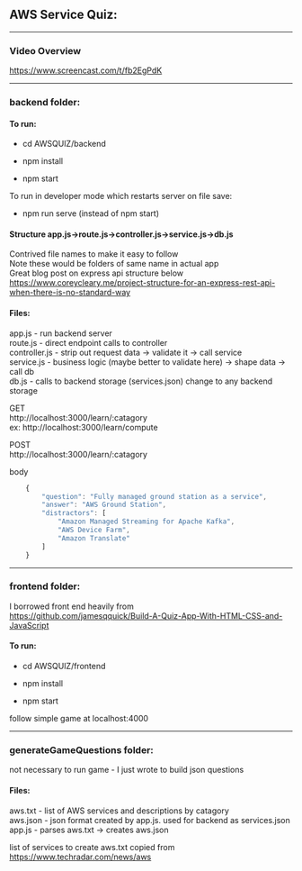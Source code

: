 ## **AWS Service Quiz:**

---


### Video Overview
https://www.screencast.com/t/fb2EgPdK


---


### backend folder:

#### To run:

- cd AWSQUIZ/backend

- npm install

- npm start

To run in developer mode which restarts server on file save:<br/>
- npm run serve (instead of npm start)

#### Structure app.js->route.js->controller.js->service.js->db.js <br/>
Contrived file names to make it easy to follow<br/>
Note these would be folders of same name in actual app<br/>
Great blog post on express api structure below<br/>
https://www.coreycleary.me/project-structure-for-an-express-rest-api-when-there-is-no-standard-way

#### Files:
app.js - run backend server<br/>
route.js - direct endpoint calls to controller<br/>
controller.js - strip out request data -> validate it -> call service<br/>
service.js - business logic (maybe better to validate here) -> shape data -> call db<br/>
db.js - calls to backend storage (services.json) change to any backend storage<br/>


GET <br/>
http://localhost:3000/learn/:catagory<br/>
ex:
http://localhost:3000/learn/compute


POST <br/>
http://localhost:3000/learn/:catagory <br/>

body<br/>
```javascript 
    {
        "question": "Fully managed ground station as a service",
        "answer": "AWS Ground Station",
        "distractors": [
            "Amazon Managed Streaming for Apache Kafka",
            "AWS Device Farm",
            "Amazon Translate"
        ]
    }
```
---


### frontend folder:

I borrowed front end heavily from<br/>
https://github.com/jamesqquick/Build-A-Quiz-App-With-HTML-CSS-and-JavaScript

#### To run:

- cd AWSQUIZ/frontend

- npm install

- npm start

follow simple game at localhost:4000

---

### generateGameQuestions folder:
not necessary to run game - I just wrote to build json questions

#### Files:
aws.txt - list of AWS services and descriptions by catagory<br/>
aws.json - json format created by app.js. used for backend as services.json<br/>
app.js - parses aws.txt -> creates aws.json

list of services to create aws.txt copied from<br/>
https://www.techradar.com/news/aws